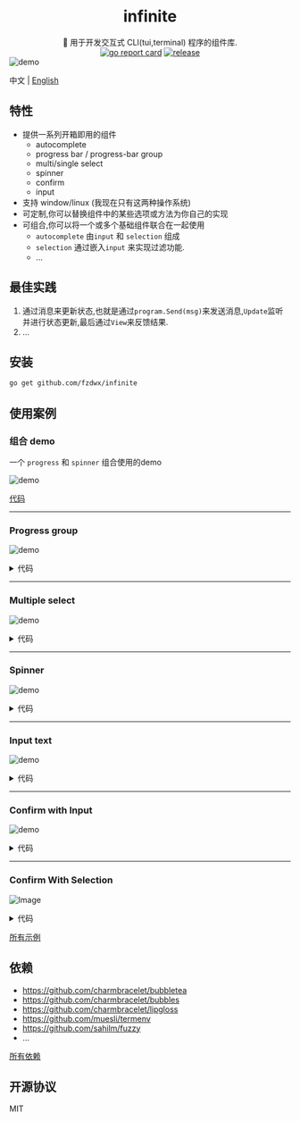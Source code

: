 <div align="center">
<h1>infinite</h1>
<span>🧬 用于开发交互式 CLI(tui,terminal) 程序的组件库.</span>
<br>
<a href="https://goreportcard.com/report/github.com/fzdwx/infinite"><img src="https://goreportcard.com/badge/github.com/fzdwx/infinite" alt="go report card"></a>
<a href="https://github.com/fzdwx/infinite/releases"><img src="https://img.shields.io/github/v/release/fzdwx/infinite.svg?style=flat-square" alt="release"></a>
</div>
<img src="https://user-images.githubusercontent.com/65269574/183641765-e8de7441-3c4e-4008-b2a9-b2ba556ddd72.gif" alt="demo">

中文 | [English](https://github.com/fzdwx/infinite/blob/main/docs/en/README.md)

## 特性

- 提供一系列开箱即用的组件
    - autocomplete
    - progress bar / progress-bar group
    - multi/single select
    - spinner
    - confirm
    - input
- 支持 window/linux (我现在只有这两种操作系统)
- 可定制,你可以替换组件中的某些选项或方法为你自己的实现
- 可组合,你可以将一个或多个基础组件联合在一起使用
    - `autocomplete` 由`input` 和 `selection` 组成
    - `selection` 通过嵌入`input` 来实现过滤功能.
    - ...

## 最佳实践

1. 通过消息来更新状态,也就是通过`program.Send(msg)`来发送消息,`Update`监听并进行状态更新,最后通过`View`来反馈结果.
2. ...

## 安装

```bash
go get github.com/fzdwx/infinite
```

## 使用案例

### 组合 demo

一个 `progress` 和 `spinner` 组合使用的demo

![demo](https://user-images.githubusercontent.com/65269574/184496950-dbc246e7-5199-4e85-8167-1292b6eeb574.gif)

[代码](https://github.com/fzdwx/infinite/blob/main/_examples/combine_progress_spinner/main.go)

---

### Progress group

![demo](https://user-images.githubusercontent.com/65269574/183296585-b0a56827-d9d9-4258-ad32-266ada01b1ed.gif)

<details>
<summary>代码</summary>

```go
package main

import (
	"github.com/fzdwx/infinite/components"
	"github.com/fzdwx/infinite/components/progress"
	"time"
)

func main() {
	cnt := 10

	group := progress.NewGroupWithCount(10).
		AppendRunner(func(progress *components.Progress) func() {
			total := cnt
			cnt += 1
			progress.WithTotal(int64(total)).
				WithDefaultGradient()

			return func() {

				for i := 0; i < total+1; i++ {
					progress.IncrOne()
					sleep()
				}

				for i := 0; i < total; i++ {
					progress.DecrOne()
					sleep()
				}

				for i := 0; i < total+1; i++ {
					progress.IncrOne()
					sleep()
				}
			}
		})
	group.Display()
}

func sleep() {
	time.Sleep(time.Millisecond * 100)
}
```

</details>

---

### Multiple select

![demo](https://user-images.githubusercontent.com/65269574/183274216-d2a7af91-0581-4d13-b8c2-00b9aad5ef3a.gif)

<details>
<summary>代码</summary>

```go
package main

import (
	inf "github.com/fzdwx/infinite"
	"github.com/fzdwx/infinite/color"
	"github.com/fzdwx/infinite/components"
	"github.com/fzdwx/infinite/components/selection/multiselect"
	"github.com/fzdwx/infinite/style"
)

func main() {
	input := components.NewInput()
	input.Prompt = "Filtering: "
	input.PromptStyle = style.New().Bold().Italic().Fg(color.LightBlue)

	_, _ = inf.NewMultiSelect([]string{
		"Buy carrots",
		"Buy celery",
		"Buy kohlrabi",
		"Buy computer",
		"Buy something",
		"Buy car",
		"Buy subway",
	},
		multiselect.WithFilterInput(input),
	).Display("select your items!")
}
```

</details>

---

### Spinner

![demo](https://user-images.githubusercontent.com/65269574/183074665-42d7d902-a56c-420c-a740-3aacc7dc922c.gif)

<details>
<summary>代码</summary>

```go
package main

import (
	inf "github.com/fzdwx/infinite"
	"github.com/fzdwx/infinite/components"
	"github.com/fzdwx/infinite/components/spinner"
	"time"
)

func main() {
	_ = inf.NewSpinner(
		spinner.WithShape(components.Dot),
		//spinner.WithDisableOutputResult(),
	).Display(func(spinner *spinner.Spinner) {
		for i := 0; i < 10; i++ {
			time.Sleep(time.Millisecond * 100)
			spinner.Refreshf("hello world %d", i)
		}

		spinner.Finish("finish")

		spinner.Refresh("is finish?")
	})

	time.Sleep(time.Millisecond * 100 * 15)
}
```

</details>

---

### Input text

![demo](https://user-images.githubusercontent.com/65269574/183075959-031a068d-6f88-40a0-8b5e-f3d5bba481af.gif)

<details>
<summary>代码</summary>

```go
package main

import (
	"fmt"
	inf "github.com/fzdwx/infinite"
	"github.com/fzdwx/infinite/components/input/text"
	"github.com/fzdwx/infinite/theme"
)

func main() {

	i := inf.NewText(
		text.WithPrompt("what's your name? "),
		text.WithPromptStyle(theme.DefaultTheme.PromptStyle),
		text.WithPlaceholder(" fzdwx (maybe)"),
	)

	_ = i.Display()

	fmt.Printf("you input: %s\n", i.Value())
}
```

</details>

---

### Confirm with Input

![demo](https://user-images.githubusercontent.com/65269574/183076452-5fa73013-42de-47df-97b4-7be743d074c1.gif)

<details>
<summary>代码</summary>

```go
package main

import (
	"fmt"
	inf "github.com/fzdwx/infinite"
	"github.com/fzdwx/infinite/components/input/confirm"
)

func main() {

	c := inf.NewConfirm(
		confirm.WithDefaultYes(),
		confirm.WithDisplayHelp(),
	)

	c.Display()

	if c.Value() {
		fmt.Println("yes, you are.")
	} else {
		fmt.Println("no,you are not.")
	}
}
```

</details>

---

### Confirm With Selection

![Image](https://user-images.githubusercontent.com/65269574/184532991-ef3f5290-ae32-4294-906e-c097c3cf8ca1.gif)

<details>
<summary>代码</summary>

```go
package main

import (
	"fmt"
	inf "github.com/fzdwx/infinite"
)

func main() {

	val, _ := inf.NewConfirmWithSelection(
		//confirm.WithDisOutResult(),
	).Display()

	fmt.Println(val)
}
```

</details>

[所有示例](https://github.com/fzdwx/infinite/tree/main/_examples)

## 依赖

- https://github.com/charmbracelet/bubbletea
- https://github.com/charmbracelet/bubbles
- https://github.com/charmbracelet/lipgloss
- https://github.com/muesli/termenv
- https://github.com/sahilm/fuzzy
- ...

[所有依赖](https://github.com/fzdwx/infinite/network/dependencies)

## 开源协议

MIT